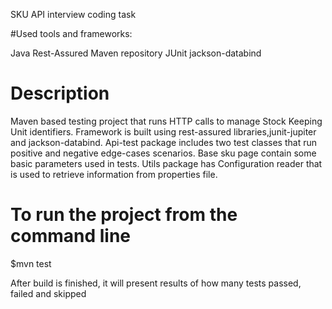SKU API interview coding task 

#Used tools and frameworks:

Java
Rest-Assured
Maven repository
JUnit
jackson-databind

# Description 
Maven based testing project that runs HTTP calls to manage Stock Keeping Unit identifiers. Framework is built using rest-assured libraries,junit-jupiter and jackson-databind. 
Api-test package includes two test classes that run positive and negative edge-cases scenarios. Base sku page contain some basic parameters used in tests. 
Utils package has Configuration reader that is used to retrieve information from properties file. 


# To run the project from the command line 
$mvn test 

After build is finished, it will present results of how many tests passed, failed and skipped 

